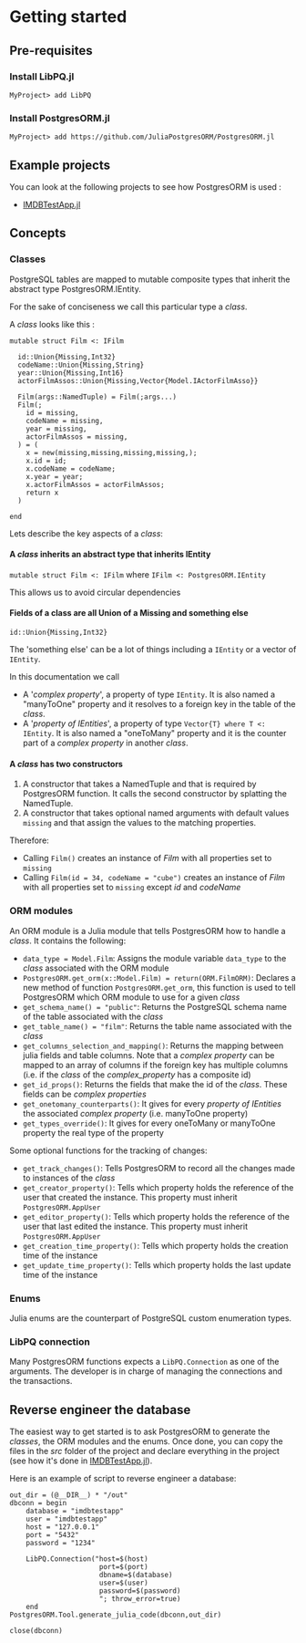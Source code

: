 # Getting started

## Pre-requisites
### Install LibPQ.jl
`MyProject> add LibPQ`

### Install PostgresORM.jl
`MyProject> add https://github.com/JuliaPostgresORM/PostgresORM.jl`

## Example projects
You can look at the following projects to see how PostgresORM is used :
  * [IMDBTestApp.jl](https://github.com/JuliaPostgresORM/IMDBTestApp.jl)

## Concepts

### Classes

PostgreSQL tables are mapped to mutable composite types that inherit the
abstract type PostgresORM.IEntity.

For the sake of conciseness we call this particular type a _class_.

A _class_ looks like this :

```
mutable struct Film <: IFilm

  id::Union{Missing,Int32}
  codeName::Union{Missing,String}
  year::Union{Missing,Int16}
  actorFilmAssos::Union{Missing,Vector{Model.IActorFilmAsso}}

  Film(args::NamedTuple) = Film(;args...)
  Film(;
    id = missing,
    codeName = missing,
    year = missing,
    actorFilmAssos = missing,
  ) = (
    x = new(missing,missing,missing,missing,);
    x.id = id;
    x.codeName = codeName;
    x.year = year;
    x.actorFilmAssos = actorFilmAssos;
    return x
  )

end
```

Lets describe the key aspects of a _class_:

#### A _class_ inherits an abstract type that inherits IEntity
`mutable struct Film <: IFilm` where `IFilm <: PostgresORM.IEntity`

This allows us to avoid circular dependencies

#### Fields of a class are all Union of a Missing and something else
`id::Union{Missing,Int32}`

The 'something else' can be a lot of things including a `IEntity` or a vector of
`IEntity`.

In this documentation we call
  * A '_complex property_', a property of type `IEntity`. It is also named
  a "manyToOne" property and it resolves to a foreign key in the table of the
  _class_.
  * A '_property of IEntities_', a property of type
  `Vector{T} where T <: IEntity`.  It is also named a "oneToMany" property and
  it is the counter part of a _complex property_ in another _class_.



#### A _class_ has two constructors

  1. A constructor that takes a NamedTuple and that is required by PostgresORM
function. It calls the second constructor by splatting the NamedTuple.
  2. A constructor that takes optional named arguments with default values
  `missing` and that assign the values to the matching properties.

Therefore:

  * Calling `Film()` creates an instance of _Film_ with all properties set
to `missing`
  * Calling `Film(id = 34, codeName = "cube")` creates an instance of _Film_
with all properties set to `missing` except _id_ and _codeName_

### ORM modules
An ORM module is a Julia module that tells PostgresORM how to handle a _class_.
It contains the following:

  * `data_type = Model.Film`: Assigns the module variable `data_type` to the
  _class_ associated with the ORM module
  * `PostgresORM.get_orm(x::Model.Film) = return(ORM.FilmORM)`: Declares a new
  method of function `PostgresORM.get_orm`, this function is used to tell
  PostgresORM which ORM module to use for a given _class_
  * `get_schema_name() = "public"`: Returns the PostgreSQL schema name of the
table associated with the _class_
  * `get_table_name() = "film"`: Returns the table name associated with the _class_  
  * `get_columns_selection_and_mapping()`: Returns the mapping between julia
  fields and table columns. Note that  a _complex property_ can be mapped to
  an array of columns if the foreign key has multiple columns (i.e. if the
  _class_ of the _complex_property_ has a composite id)
  * `get_id_props()`: Returns the fields that make the id of the _class_. These
  fields can be _complex properties_
  * `get_onetomany_counterparts()`: It gives for every _property of IEntities_  
  the associated _complex property_ (i.e. manyToOne property)
  * `get_types_override()`: It gives for every oneToMany or manyToOne property
  the real type of the property

Some optional functions for the tracking of changes:
  * `get_track_changes()`: Tells PostgresORM to record all the changes made to
  instances of the _class_
  * `get_creator_property()`: Tells which property holds the reference of the
  user that created the instance. This property must inherit `PostgresORM.AppUser`
  * `get_editor_property()`: Tells which property holds the reference of the
  user that last edited the instance. This property must inherit `PostgresORM.AppUser`
  * `get_creation_time_property()`: Tells which property holds the creation
  time of the instance
  * `get_update_time_property()`: Tells which property holds the last update
  time of the instance

### Enums
Julia enums are the counterpart of PostgreSQL custom enumeration types.

### LibPQ connection
Many PostgresORM functions expects a `LibPQ.Connection` as one of the arguments.
The developer is in charge of managing the connections and the transactions.

## Reverse engineer the database
The easiest way to get started is to ask PostgresORM to generate the _classes_,
the ORM modules and the enums. Once done, you can copy the files in the _src_
folder of the project and declare everything in the project
(see how it's done in
[IMDBTestApp.jl](https://github.com/JuliaPostgresORM/IMDBTestApp.jl)).

Here is an example of script to reverse engineer a database:

```
out_dir = (@__DIR__) * "/out"
dbconn = begin
    database = "imdbtestapp"
    user = "imdbtestapp"
    host = "127.0.0.1"
    port = "5432"
    password = "1234"

    LibPQ.Connection("host=$(host)
                      port=$(port)
                      dbname=$(database)
                      user=$(user)
                      password=$(password)
                      "; throw_error=true)
    end
PostgresORM.Tool.generate_julia_code(dbconn,out_dir)

close(dbconn)
```
